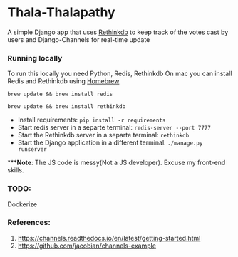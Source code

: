 # Thala-Thalapathy

A simple Django app that uses [Rethinkdb](https://rethinkdb.com/) to keep track of the votes cast by users and Django-Channels for real-time update

### Running locally
To run this locally you need Python, Redis, Rethinkdb
On mac you can install Redis and Rethinkdb using [Homebrew](https://brew.sh/)
```shell
brew update && brew install redis
```
```shell
brew update && brew install rethinkdb
```
- Install requirements: `pip install -r requirements`
- Start redis server in a separte terminal: `redis-server --port 7777` 
- Start the Rethinkdb server in a separte terminal: `rethinkdb`
- Start the Django application in a different terminal: `./manage.py runserver`

*****Note**:
The JS code is messy(Not a JS developer). Excuse my front-end skills.


### TODO:
Dockerize


### References:
1. https://channels.readthedocs.io/en/latest/getting-started.html
2. https://github.com/jacobian/channels-example
